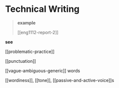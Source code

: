 # Technical Writing

> **example**
>
> [[eng1112-report-2]]

**see**

[[problematic-practice]]

[[punctuation]]

[[vague-ambiguous-generic]] words

[[wordiness]], [[tone]], [[passive-and-active-voice]]s

